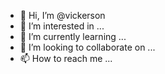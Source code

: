 - 👋 Hi, I’m @vickerson
- 👀 I’m interested in ...
- 🌱 I’m currently learning ...
- 💞️ I’m looking to collaborate on ...
- 📫 How to reach me ...

<!---
vickerson/vickerson is a ✨ special ✨ repository because its `README.md` (this file) appears on your GitHub profile.
You can click the Preview link to take a look at your changes.
--->
